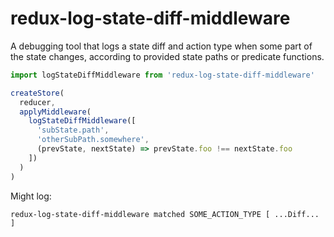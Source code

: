 # redux-log-state-diff-middleware

A debugging tool that logs a state diff and action type
when some part of the state changes,
according to provided state paths or predicate functions.

```js
import logStateDiffMiddleware from 'redux-log-state-diff-middleware'

createStore(
  reducer,
  applyMiddleware(
    logStateDiffMiddleware([
      'subState.path',
      'otherSubPath.somewhere',
      (prevState, nextState) => prevState.foo !== nextState.foo
    ])
  )
)
```

Might log:

```
redux-log-state-diff-middleware matched SOME_ACTION_TYPE [ ...Diff... ]
```
